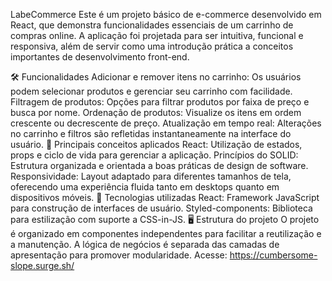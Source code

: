 LabeCommerce
Este é um projeto básico de e-commerce desenvolvido em React, que demonstra funcionalidades essenciais de um carrinho de compras online. A aplicação foi projetada para ser intuitiva, funcional e responsiva, além de servir como uma introdução prática a conceitos importantes de desenvolvimento front-end.

🛠️ Funcionalidades
Adicionar e remover itens no carrinho: Os usuários podem selecionar produtos e gerenciar seu carrinho com facilidade.
Filtragem de produtos: Opções para filtrar produtos por faixa de preço e busca por nome.
Ordenação de produtos: Visualize os itens em ordem crescente ou decrescente de preço.
Atualização em tempo real: Alterações no carrinho e filtros são refletidas instantaneamente na interface do usuário.
🎯 Principais conceitos aplicados
React: Utilização de estados, props e ciclo de vida para gerenciar a aplicação.
Princípios do SOLID: Estrutura organizada e orientada a boas práticas de design de software.
Responsividade: Layout adaptado para diferentes tamanhos de tela, oferecendo uma experiência fluida tanto em desktops quanto em dispositivos móveis.
🚀 Tecnologias utilizadas
React: Framework JavaScript para construção de interfaces de usuário.
Styled-components: Biblioteca para estilização com suporte a CSS-in-JS.
🖥️ Estrutura do projeto
O projeto é organizado em componentes independentes para facilitar a reutilização e a manutenção. A lógica de negócios é separada das camadas de apresentação para promover modularidade.
Acesse: https://cumbersome-slope.surge.sh/
